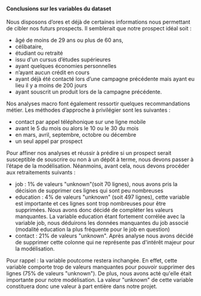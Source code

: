 #### Conclusions sur les variables du dataset

Nous disposons d’ores et déjà de certaines informations nous permettant de cibler nos futurs prospects. Il semblerait que notre prospect idéal soit :
* âgé de moins de 29 ans ou plus de 60 ans,
* célibataire,
* étudiant ou retraité
* issu d'un cursus d’études supérieures
* ayant quelques économies personnelles
* n’ayant aucun crédit en cours
* ayant déjà été contacté lors d’une campagne précédente mais ayant eu lieu il y a moins de 200 jours
* ayant souscrit un produit lors de la campagne précédente.

Nos analyses macro font également ressortir quelques recommandations métier. Les méthodes d’approche à privilégier sont les suivantes :
* contact par appel téléphonique sur une ligne mobile
* avant le 5 du mois ou alors le 10 ou le 30 du mois
* en mars, avril, septembre, octobre ou décembre
* un seul appel par prospect

Pour affiner nos analyses et réussir à prédire si un prospect serait susceptible de souscrire ou non à un dépôt à terme, nous devons passer à l’étape de la modélisation. Néanmoins, avant cela, nous devons procéder aux retraitements suivants :
* job : 1% de valeurs "unknown"(soit 70 lignes), nous avons pris la décision de supprimer ces lignes qui sont peu nombreuses
* education : 4% de valeurs "unknown" (soit 497 lignes), cette variable est importante et ces lignes sont trop nombreuses pour être supprimées. Nous avons donc décidé de compléter les valeurs manquantes. La variable education étant fortement corrélée avec la variable job, nous déduirons les données manquantes du job associé (modalité education la plus fréquente pour le job en question)
* contact : 21% de valeurs "unknown". Après analyse nous avons décidé de supprimer cette colonne qui ne représente pas d'intérêt majeur pour la modélisation.

Pour rappel : la variable poutcome restera inchangée.
En effet, cette variable comporte trop de valeurs manquantes pour pouvoir supprimer des lignes (75% de valeurs "unknown").
De plus, nous avons acté qu'elle était importante pour notre modélisation.
La valeur "unknown" de cette variable constituera donc une valeur à part entière dans notre projet.
